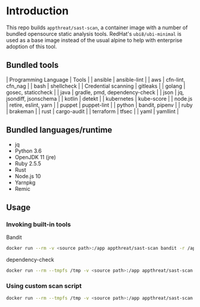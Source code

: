# Introduction

This repo builds `appthreat/sast-scan`, a container image with a number of bundled opensource static analysis tools. RedHat's `ubi8/ubi-minimal` is used as a base image instead of the usual alpine to help with enterprise adoption of this tool.

## Bundled tools

| Programming Language | Tools |
| ansible | ansible-lint |
| aws | cfn-lint, cfn_nag |
| bash | shellcheck |
| Credential scanning | gitleaks |
| golang | gosec, staticcheck |
| java | gradle, pmd, dependency-check |
| json | jq, jsondiff, jsonschema |
| kotlin | detekt |
| kubernetes | kube-score |
| node.js | retire, eslint, yarn |
| puppet | puppet-lint |
| python | bandit, pipenv |
| ruby | brakeman |
| rust | cargo-audit |
| terraform | tfsec |
| yaml | yamllint |

## Bundled languages/runtime

- jq
- Python 3.6
- OpenJDK 11 (jre)
- Ruby 2.5.5
- Rust
- Node.js 10
- Yarnpkg
- Remic

## Usage

### Invoking built-in tools

Bandit
```bash
docker run --rm -v <source path>:/app appthreat/sast-scan bandit -r /app
```

dependency-check
```bash
docker run --rm --tmpfs /tmp -v <source path>:/app appthreat/sast-scan /opt/dependency-check/bin/dependency-check.sh -s /app
```

### Using custom scan script

```bash
docker run --rm --tmpfs /tmp -v <source path>:/app appthreat/sast-scan python3 /usr/local/src/scan.py --src /app --type python
```
